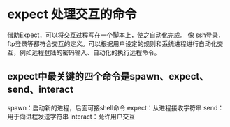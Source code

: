 # expect 处理交互的命令

借助Expect，可以将交互过程写在一个脚本上，使之自动化完成。
像 ssh登录，ftp登录等都符合交互的定义。可以根据用户设定的规则和系统进程进行自动化交互，例如远程登陆的密码输入、自动化的执行远程命令。

## expect中最关键的四个命令是spawn、expect、send、interact

spawn：启动新的进程，后面可接shell命令
expect：从进程接收字符串
send：用于向进程发送字符串
interact：允许用户交互
